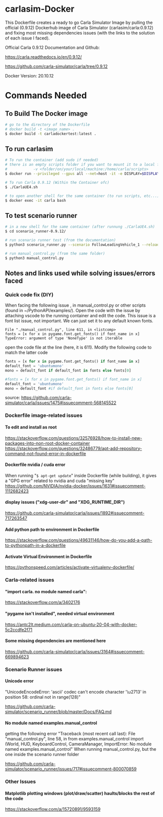 # carlasim-Docker

This Dockerfile creates a ready to go Carla Simulator Image by pulling the official (0.9.12) Dockerhub image of Carla Simulator (carlasim/carla:0.9.12)
and fixing most missing dependencies issues (with the links to the solution of each issue I faced).

Official Carla 0.9.12 Documentation and Github:

https://carla.readthedocs.io/en/0.9.12/

https://github.com/carla-simulator/carla/tree/0.9.12

Docker Version: 20.10.12

# Commands Needed 
## To Build The Docker image
```sh
# go to the directory of the Dockerfile
# docker build -t <image_name> .
$ docker build -t carladockertest:latest .
```
## To run carlasim
```sh
# To run the container (add sudo if needed)
# there is an empty scripts folder if you want to mount it to a local folder by adding the following flag before --name flag
#            -v <folder/on/your/local/machine:/home/carla/scripts>
$ docker run --privileged --gpus all --net=host -it -e DISPLAY=$DISPLAY --name carla carladockertest:latest

# To run Carla 0.9.12 (Within the Container ofc)
$ ./CarlaUE4.sh

# to open another shell for the same container (to run scripts, etc...)
$ docker exec -it carla bash

```
## To test scenario runner
```sh
# in a new shell for the same container (after runnung ./CarlaUE4.sh)
$ cd scenario_runner-0.9.12/

# run scenario runner test (from the documentation)
$ python3 scenario_runner.py --scenario FollowLeadingVehicle_1 --reloadWorld

# run manual_control.py (from the same folder)
$ python3 manual_control.py
```

## Notes and links used while solving issues/errors faced
### Quick code fix (DIY)
When facing the following issue , in manual_control.py or other scripts (found in ~/PythonAPI/examples/). 
Open the code with the issue by attaching vscode to the running container and edit the code.
This issue is a font list issue, not important. We can just set it to any default known fonts.
```
File "./manual_control.py", line 611, in <listcomp> 
fonts = [x for x in pygame.font.get_fonts() if font_name in x] 
TypeError: argument of type 'NoneType' is not iterable 
```
open the code file at the line (here, it is 611).
Modify the following code to match the latter code
```python
fonts = [x for x in pygame.font.get_fonts() if font_name in x] 
default_font = 'ubuntumono' 
mono = default_font if default_font in fonts else fonts[0] 
```
```python
#fonts = [x for x in pygame.font.get_fonts() if font_name in x] 
default_font = 'ubuntumono' 
mono = default_font #if default_font in fonts else fonts[0] 
```
source: 
https://github.com/carla-simulator/carla/issues/1475#issuecomment-568145522
### Dockerfile image-related issues
#### To edit and install as root
https://stackoverflow.com/questions/32576928/how-to-install-new-packages-into-non-root-docker-container 
https://stackoverflow.com/questions/32486779/apt-add-repository-command-not-found-error-in-dockerfile 

#### Dockerfile nvidia / cuda error
When running "```$ apt-get update```" inside Dockerfile (while building), it gives a "GPG error" related to nvidia and cuda "missing key"
https://github.com/NVIDIA/nvidia-docker/issues/1631#issuecomment-1112682423

#### display issues ("xdg-user-dir" and "XDG_RUNTIME_DIR")
https://github.com/carla-simulator/carla/issues/1892#issuecomment-717263547 

#### Add python path to environment in Dockerfile
https://stackoverflow.com/questions/49631146/how-do-you-add-a-path-to-pythonpath-in-a-dockerfile 

#### Activate Virtual Environment in Dockerfile
https://pythonspeed.com/articles/activate-virtualenv-dockerfile/ 

### Carla-related issues
#### "import carla. no module named carla":
https://stackoverflow.com/a/3402176 

#### "pygame isn't installed", needed virtual environment
https://antc2lt.medium.com/carla-on-ubuntu-20-04-with-docker-5c2ccdfe2f71 

#### Some missing dependencies are mentioned here
https://github.com/carla-simulator/carla/issues/3164#issuecomment-669894623


### Scenario Runner issues
#### Unicode error
"UnicodeEncodeError: 'ascii' codec can't encode character '\u2713' in position 58: ordinal not in range(128)"

https://github.com/carla-simulator/scenario_runner/blob/master/Docs/FAQ.md

#### No module named examples.manual_control
getting the following error "Traceback (most recent call last): File "manual_control.py", line 58, in <module> from examples.manual_control import (World, HUD, KeyboardControl, CameraManager, ImportError: No module named examples.manual_control" 
When running manual_control.py, but the one inside the scenario runner folder

https://github.com/carla-simulator/scenario_runner/issues/717#issuecomment-800070859


### Other Issues
#### Matplotlib plotting windows (plot/draw/scatter) haults/blocks the rest of the code
https://stackoverflow.com/a/15720891/9593159
